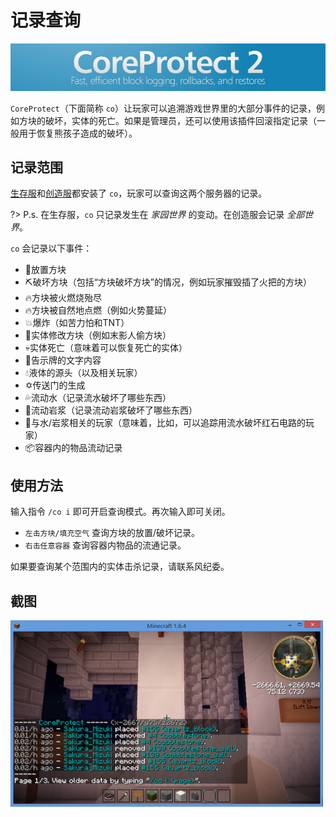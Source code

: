# 记录查询

![记录查询](../assets/images/plugins/coreprotect2-banner_bukkit.png)

`CoreProtect`（下面简称 `co`）让玩家可以追溯游戏世界里的大部分事件的记录，例如方块的破坏，实体的死亡。如果是管理员，还可以使用该插件回滚指定记录（一般用于恢复熊孩子造成的破坏）。

## 记录范围

[生存服](/mc-servers/survival.md)和[创造服](/mc-servers/creative.md)都安装了 `co`，玩家可以查询这两个服务器的记录。

?> P.s. 在生存服，`co` 只记录发生在 *家园世界* 的变动。在创造服会记录 *全部世界*。

`co` 会记录以下事件：

- 🧱放置方块
- ⛏️破坏方块（包括“方块破坏方块”的情况，例如玩家摧毁插了火把的方块）
- 🔥方块被火燃烧殆尽
- 🔥方块被自然地点燃（例如火势蔓延）
- 💥爆炸（如苦力怕和TNT）
- 👹实体修改方块（例如末影人偷方块）
- 💀实体死亡（意味着可以恢复死亡的实体）
- 📖告示牌的文字内容
- 💧液体的源头（以及相关玩家）
- ✡️传送门的生成
- 💦流动水（记录流水破坏了哪些东西）
- 🌋流动岩浆（记录流动岩浆破坏了哪些东西）
- 🙎‍与水/岩浆相关的玩家（意味着，比如，可以追踪用流水破坏红石电路的玩家）
- 📦容器内的物品流动记录

## 使用方法

输入指令 `/co i` 即可开启查询模式。再次输入即可关闭。

- `左击方块/填充空气` 查询方块的放置/破坏记录。
- `右击任意容器` 查询容器内物品的流通记录。

如果要查询某个范围内的实体击杀记录，请联系风纪委。

## 截图

![记录查询](../assets/images/plugins/coreprotect-view.png)
